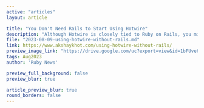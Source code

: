 ```yaml
---
active: "articles"
layout: article

title: "You Don't Need Rails to Start Using Hotwire"
description: "Although Hotwire is closely tied to Ruby on Rails, you might be surprised to know that you don't really need Rails to learn, play, and experiment with Hotwire. In this article, we'll build a simple static site that uses Turbo Drive + Frames to make it responsive and use Streams to make it dynamic."
file: "2023-08-09-using-hotwire-without-rails.md"
link: https://www.akshaykhot.com/using-hotwire-without-rails/
preview_image_link: "https://drive.google.com/uc?export=view&id=1bFUve6xieE_Xld0JaoV5eULd51nr3lAM"
tags: Aug2023
author: 'Ruby News'

preview_full_background: false
preview_blur: true

article_preview_blur: true
round_borders: false
---
```

